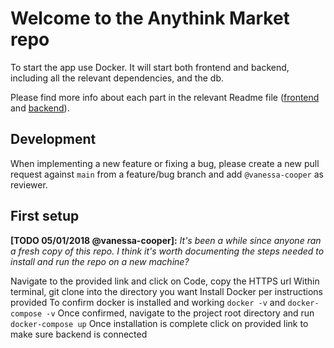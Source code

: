 # Welcome to the Anythink Market repo

To start the app use Docker. It will start both frontend and backend, including all the relevant dependencies, and the db.

Please find more info about each part in the relevant Readme file ([frontend](frontend/readme.md) and [backend](backend/README.md)).

## Development

When implementing a new feature or fixing a bug, please create a new pull request against `main` from a feature/bug branch and add `@vanessa-cooper` as reviewer.

## First setup

**[TODO 05/01/2018 @vanessa-cooper]:** _It's been a while since anyone ran a fresh copy of this repo. I think it's worth documenting the steps needed to install and run the repo on a new machine?_

Navigate to the provided link and click on Code, copy the HTTPS url 
Within terminal, git clone <HTTPS url> into the directory you want
Install Docker per instructions provided
To confirm docker is installed and working `docker -v` and `docker-compose -v`
Once confirmed, navigate to the project root directory and run `docker-compose up`
Once installation is complete click on provided link to make sure backend is connected